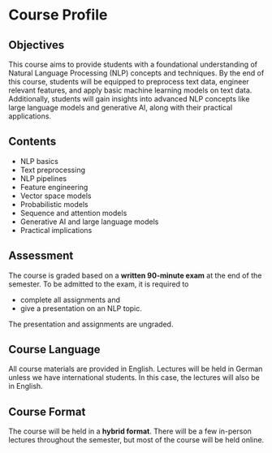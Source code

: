 # Course Profile

## Objectives

This course aims to provide students with a foundational understanding of Natural Language Processing (NLP) concepts and techniques.
By the end of this course, students will be equipped to preprocess text data, engineer relevant features, and apply basic machine learning models on text data.
Additionally, students will gain insights into advanced NLP concepts like large language models and generative AI, along with their practical applications.

## Contents

- NLP basics
- Text preprocessing
- NLP pipelines
- Feature engineering
- Vector space models
- Probabilistic models
- Sequence and attention models
- Generative AI and large language models
- Practical implications

## Assessment

The course is graded based on a **written 90-minute exam** at the end of the semester.
To be admitted to the exam, it is required to

- complete all assignments and
- give a presentation on an NLP topic.

The presentation and assignments are ungraded.

## Course Language

All course materials are provided in English.
Lectures will be held in German unless we have international students.
In this case, the lectures will also be in English.

## Course Format

The course will be held in a **hybrid format**. There will be a few in-person lectures throughout the semester, but most of the course will be held online.

